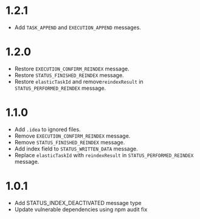 # 1.2.1
- Add `TASK_APPEND` and `EXECUTION_APPEND` messages.

# 1.2.0
- Restore `EXECUTION_CONFIRM_REINDEX` message.
- Restore `STATUS_FINISHED_REINDEX` message.
- Restore `elasticTaskId` and remove`reindexResult` in `STATUS_PERFORMED_REINDEX` message.

# 1.1.0
- Add `.idea` to ignored files.
- Remove `EXECUTION_CONFIRM_REINDEX` message.
- Remove `STATUS_FINISHED_REINDEX` message.
- Add index field to `STATUS_WRITTEN_DATA` message.
- Replace `elasticTaskId` with `reindexResult` in `STATUS_PERFORMED_REINDEX` message.

# 1.0.1
- Add STATUS_INDEX_DEACTIVATED message type
- Update vulnerable dependencies using npm audit fix
